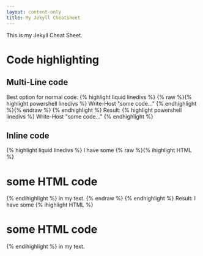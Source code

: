 ```yaml
---
layout: content-only
title: My Jekyll Cheatsheet
---
```

This is my Jekyll Cheat Sheet.
# Code highlighting
## Multi-Line code
Best option for normal code:
{% highlight liquid linedivs %}
{% raw %}{% highlight powershell linedivs %}
Write-Host "some code..."
{% endhighlight %}{% endraw %}
{% endhighlight %}
Result:
{% highlight powershell linedivs %}
Write-Host "some code..."
{% endhighlight %}
## Inline code
{% highlight liquid linedivs %}
I have some {% raw %}{% ihighlight HTML %}<h1>some HTML code</h1>{% endihighlight %} in my text.
{% endraw %}
{% endhighlight %}
Result:
I have some {% ihighlight HTML %}<h1>some HTML code</h1>{% endihighlight %} in my text.